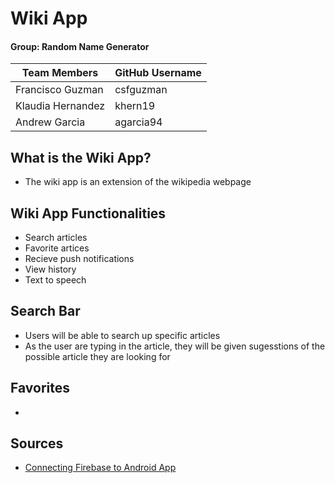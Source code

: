 # Wiki App

#### Group: Random Name Generator

| Team Members | GitHub Username |
| ------ | ------ |
| Francisco Guzman | csfguzman |
| Klaudia Hernandez | khern19 |
| Andrew Garcia | agarcia94 |

## What is the Wiki App?
* The wiki app is an extension of the wikipedia webpage 

## Wiki App Functionalities
* Search articles
* Favorite artices
* Recieve push notifications
* View history
* Text to speech

## Search Bar
* Users will be able to search up specific articles
* As the user are typing in the article, they will be given sugesstions of the possible article they are looking for

## Favorites
* 

## Sources
- [Connecting Firebase to Android App](https://firebase.google.com/docs/android/setup?authuser=0#console) 
